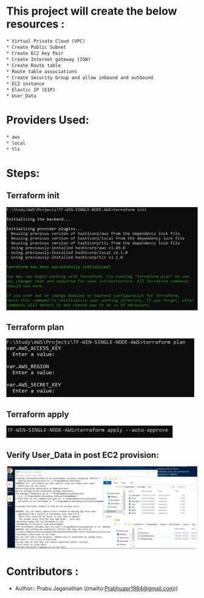 # This project will create the below resources :

    * Virtual Private Cloud (VPC)
    * Create Public Subnet
    * Create EC2 Key Pair 
    * Create Internet gateway (IGW)
    * Create Route table
    * Route table associations
    * Create Security Group and allow inbound and outbound
    * EC2 instance
    * Elastic IP (EIP)
    * User_Data

# Providers Used:

    * aws
    * local
    * tls

# Steps:

## Terraform init
![image](https://raw.githubusercontent.com/Prabhuapr1984/Terraform-AWS/dev/TF-WIN-SINGLE-NODE-AWS(user_data)/img/terraform_init.png)

## Terraform plan
![image](https://raw.githubusercontent.com/Prabhuapr1984/Terraform-AWS/dev/TF-WIN-SINGLE-NODE-AWS(user_data)/img/terraform_plan.png)

## Terraform apply
![image](https://raw.githubusercontent.com/Prabhuapr1984/Terraform-AWS/dev/TF-WIN-SINGLE-NODE-AWS(user_data)/img/terraform_apply.png)

## Verify User_Data in post EC2 provision:
![image](https://raw.githubusercontent.com/Prabhuapr1984/Terraform-AWS/dev/TF-WIN-SINGLE-NODE-AWS(user_data)/img/user_data.png)

# Contributors :
- Author:: Prabu Jaganathan ((mailto:Prabhuapr1984@gmail.com))
